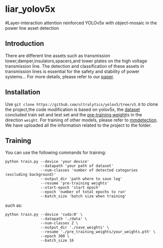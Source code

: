 # liar_yolov5x
#Layer-interaction attention reinforced YOLOv5x with object-mosaic in the power line asset detection 

## Introduction
There are different line assets such as transmission tower,damper,insulators,spacers,and tower plates 
on the high voltage transmission line. The detection and classification of these assets in transmission 
lines is essential for the safety and stability of power systems... For more details, please refer to our [paper]().

## Installation
Use `git clone https://github.com/ultralytics/yolov5/tree/v5.0`
to clone the project,the code modification is based on yolov5x,
the [dataset](https://pan.baidu.com/s/1Cb2DQuI2l-ilpC7Y1n5ztw?pwd=1234) concluded train set and test set 
and the [pre-training weight](https://pan.baidu.com/s/1CHCU8Saa_cHRc6SjfBZ8aw?pwd=1234)is in the direction `weight`.
For training of other models, please refer to [mmdetection](https://github.com/open-mmlab/mmdetection).
We have uploaded all the information related to the project to the folder.

## Training
You can use the following commands for training:

    python train.py --device 'your device' 
                    --datapath 'your path of dataset' 
                    --num-classes 'number of detected categories (excluding background)'
                    --output_dir 'path where to save log' 
                    --resume 'pre-training weights' 
                    --start-epoch 'start epoch'
                    --epoch 'number of total epochs to run' 
                    --batch_size 'batch size when training'
    
such as:

    python train.py --device 'cuda:0' \
                    --datapath './data' \
                    --num-classes 2 \
                    --output_dir './save_weights' \
                    --resume './pre_training_weights/your_weights.pth' \
                    --epoch 300 \
                    --batch_size 16

